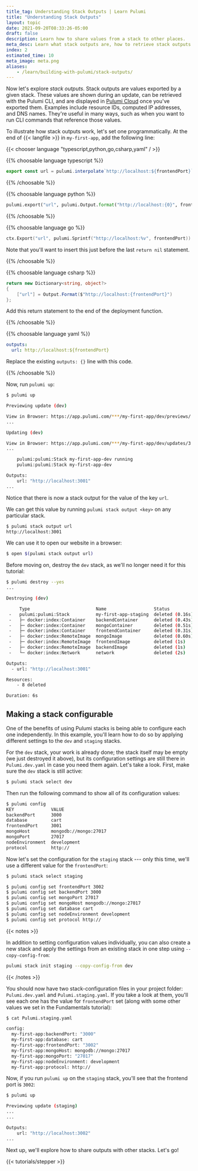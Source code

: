```yaml
---
title_tag: Understanding Stack Outputs | Learn Pulumi
title: "Understanding Stack Outputs"
layout: topic
date: 2021-09-20T08:33:26-05:00
draft: false
description: Learn how to share values from a stack to other places.
meta_desc: Learn what stack outputs are, how to retrieve stack outputs using the Pulumi CLI, and how to configure a stack in this tutorial.
index: 2
estimated_time: 10
meta_image: meta.png
aliases:
    - /learn/building-with-pulumi/stack-outputs/
---
```


Now let's explore _stack outputs_. Stack outputs are values exported by a given stack. These values are shown during an update, can be retrieved with the Pulumi CLI, and are displayed in [Pulumi Cloud](https://app.pulumi.com) once you've exported them. Examples include resource IDs, computed IP addresses, and DNS names. They're useful in many ways, such as when you want to run CLI commands that reference those values.

To illustrate how stack outputs work, let's set one programmatically. At the end of {{< langfile >}} in `my-first-app`, add the following line:

{{< chooser language "typescript,python,go,csharp,yaml" / >}}

{{% choosable language typescript %}}

```typescript
export const url = pulumi.interpolate`http://localhost:${frontendPort}`;
```

{{% /choosable %}}

{{% choosable language python %}}

```python
pulumi.export("url", pulumi.Output.format("http://localhost:{0}", frontend_port))
```

{{% /choosable %}}

{{% choosable language go %}}

```go
ctx.Export("url", pulumi.Sprintf("http://localhost:%v", frontendPort))
```

Note that you'll want to insert this just before the last `return nil` statement.

{{% /choosable %}}

{{% choosable language csharp %}}

```csharp
return new Dictionary<string, object?>
{
    ["url"] = Output.Format($"http://localhost:{frontendPort}")
};
```

Add this return statement to the end of the deployment function.

{{% /choosable %}}

{{% choosable language yaml %}}

```yaml
outputs:
  url: http://localhost:${frontendPort}
```

Replace the existing `outputs: {}` line with this code.

{{% /choosable %}}

Now, run `pulumi up`:

```bash
$ pulumi up

Previewing update (dev)

View in Browser: https://app.pulumi.com/***/my-first-app/dev/previews/...
...

Updating (dev)

View in Browser: https://app.pulumi.com/***/my-first-app/dev/updates/3
...

    pulumi:pulumi:Stack my-first-app-dev running
    pulumi:pulumi:Stack my-first-app-dev

Outputs:
    url: "http://localhost:3001"
...
```

Notice that there is now a stack output for the value of the key `url`.

We can get this value by running `pulumi stack output <key>` on any particular stack.

```bash
$ pulumi stack output url
http://localhost:3001
```

We can use it to open our website in a browser:

```bash
$ open $(pulumi stack output url)
```

Before moving on, destroy the `dev` stack, as we'll no longer need it for this tutorial:

```bash
$ pulumi destroy --yes
...

Destroying (dev)

     Type                         Name                  Status
 -   pulumi:pulumi:Stack          my-first-app-staging  deleted (0.16s)
 -   ├─ docker:index:Container    backendContainer      deleted (0.43s)
 -   ├─ docker:index:Container    mongoContainer        deleted (0.51s)
 -   ├─ docker:index:Container    frontendContainer     deleted (0.31s)
 -   ├─ docker:index:RemoteImage  mongoImage            deleted (0.60s)
 -   ├─ docker:index:RemoteImage  frontendImage         deleted (1s)
 -   ├─ docker:index:RemoteImage  backendImage          deleted (1s)
 -   └─ docker:index:Network      network               deleted (2s)

Outputs:
  - url: "http://localhost:3001"

Resources:
    - 8 deleted

Duration: 6s
```

## Making a stack configurable

One of the benefits of using Pulumi stacks is being able to configure each one independently. In this example, you'll learn how to do so by applying different settings to the `dev` and `staging` stacks.

For the `dev` stack, your work is already done; the stack itself may be empty (we just destroyed it above), but its configuration settings are still there in `Pulumi.dev.yaml` in case you need them again. Let's take a look. First, make sure the `dev` stack is still active:

```bash
$ pulumi stack select dev
```

Then run the following command to show all of its configuration values:

```bash
$ pulumi config
KEY              VALUE
backendPort      3000
database         cart
frontendPort     3001
mongoHost        mongodb://mongo:27017
mongoPort        27017
nodeEnvironment  development
protocol         http://
```

Now let's set the configuration for the `staging` stack --- only this time, we'll use a different value for the `frontendPort`:

```bash
$ pulumi stack select staging

$ pulumi config set frontendPort 3002
$ pulumi config set backendPort 3000
$ pulumi config set mongoPort 27017
$ pulumi config set mongoHost mongodb://mongo:27017
$ pulumi config set database cart
$ pulumi config set nodeEnvironment development
$ pulumi config set protocol http://
```

{{< notes >}}

In addition to setting configuration values individually, you can also create a new stack and apply the settings from an existing stack in one step using `--copy-config-from`:

```bash
pulumi stack init staging --copy-config-from dev
```

{{< /notes >}}

You should now have two stack-configuration files in your project folder: `Pulumi.dev.yaml` and `Pulumi.staging.yaml`. If you take a look at them, you'll see each one has the value for `frontendPort` set (along with some other values we set in the Fundamentals tutorial):

```bash
$ cat Pulumi.staging.yaml

config:
  my-first-app:backendPort: "3000"
  my-first-app:database: cart
  my-first-app:frontendPort: "3002"
  my-first-app:mongoHost: mongodb://mongo:27017
  my-first-app:mongoPort: "27017"
  my-first-app:nodeEnvironment: development
  my-first-app:protocol: http://
```

Now, if you run `pulumi up` on the `staging` stack, you'll see that the frontend port is `3002`:

```bash
$ pulumi up

Previewing update (staging)
...
...

Outputs:
    url: "http://localhost:3002"
...
```

Next up, we'll explore how to share outputs with other stacks. Let's go!

{{< tutorials/stepper >}}
